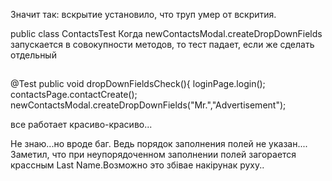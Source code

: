Значит так: вскрытие установило, что труп умер от вскрития.

public class ContactsTest
Когда  newContactsModal.createDropDownFields запускается в совокупности методов, то тест падает,
если же сделать отдельный 
##
@Test
public void dropDownFieldsCheck(){
loginPage.login();
contactsPage.contactCreate();
newContactsModal.createDropDownFields("Mr.","Advertisement");

все работает красиво-красиво...

Не знаю...но вроде баг. Ведь порядок заполнения полей не указан....
Заметил, что при неупорядоченном заполнении полей загорается крассным Last Name.Возможно это збiвае накiрунак руху..


